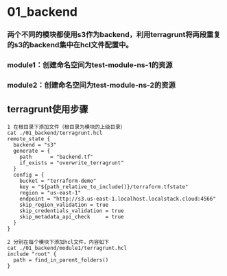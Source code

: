 # 01_backend
### 两个不同的模块都使用s3作为backend，利用terragrunt将两段重复的s3的backend集中在hcl文件配置中。

### module1：创建命名空间为test-module-ns-1的资源
### module2：创建命名空间为test-module-ns-2的资源

## terragrunt使用步骤
```
1 在根目录下添加文件（根目录为模块的上级目录）
cat ./01_backend/terragrunt.hcl
remote_state {
  backend = "s3"
  generate = {
    path      = "backend.tf"
    if_exists = "overwrite_terragrunt"
  }
  config = {
    bucket = "terraform-demo"
    key = "${path_relative_to_include()}/terraform.tfstate"
    region = "us-east-1"
    endpoint = "http://s3.us-east-1.localhost.localstack.cloud:4566"
    skip_region_validation = true
    skip_credentials_validation = true
    skip_metadata_api_check     = true
  }
}

2 分别在每个模块下添加hcl文件，内容如下
cat ./01_backend/module1/terragrunt.hcl
include "root" {
  path = find_in_parent_folders()
}
```
